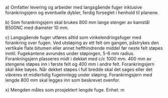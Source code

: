 a) Omfatter levering og arbeider med langsgående fuger inklusive forankringsjern og eventuelle dybler, ferdig forseglet i henhold til planene.

b) Som forankringsjern skal brukes 800 mm lange stenger av kamstål B500NC med diameter 10 mm.

c) Langsgående fuger utføres alltid som vinkelendringsfuger med forankring over fugen. Ved utstøping av ett felt om gangen, påstrykes den vertikale flate bitumen eller annet hefthindrende middel før neste felt støpes inntil. Fugekantene avrundes under støpingen, 5-6 mm radius.
Forankringsjern plasseres midt i dekket med c/c 1000 mm. 400 mm av stengene støpes inn i første felt og 400 mm i andre felt. Forankringsjern skal ikke bøyes.
Når dekket støpes i full bredde skal det sages eller det vibreres et midlertidig fugeinnlegg under støping. Forankringsjern med lengde 800 mm skal legges inn som beskrevet ovenfor.

x) Mengden måles som prosjektert lengde fuge. Enhet: m

